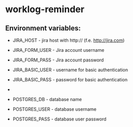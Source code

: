 # worklog-reminder

## Environment variables:

- JIRA_HOST - jira host with http:// (f.e. http://jira.com)
- JIRA_FORM_USER - Jira account username
- JIRA_FORM_PASS - Jira account password
- JIRA_BASIC_USER - username for basic authentication
- JIRA_BASIC_PASS - password for basic authentication
- 

- POSTGRES_DB - database name
- POSTGRES_USER - database username
- POSTGRES_PASS - database user password